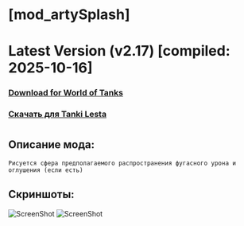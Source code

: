 # [mod_artySplash]
# Latest Version (v2.17) [compiled: 2025-10-16]
### [**Download for World of Tanks**](https://github.com/spoter/spoter-mods/releases/download/latest/mod_artySplash.zip)
### [**Скачать для Tanki Lesta**](https://github.com/spoter/spoter-mods/releases/download/latest/mod_artySplash_RU.zip)
#
## Описание мода:
    Рисуется сфера предполагаемого распространения фугасного урона и оглушения (если есть)

## Скриншоты:
![ScreenShot](./screen.jpg)
![ScreenShot](./screen1.jpg)







